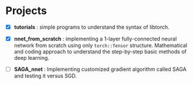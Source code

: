 # Projects

- [x] **tutorials** : simple programs to understand the syntax of libtorch.

- [x] **nnet_from_scratch** : implementing a 1-layer fully-connected neural network from scratch using only `torch::Tensor` structure. Mathematical and coding approach to understand the step-by-step basic methods of deep learning.

- [ ] **SAGA_nnet** : Implementing customized gradient algorithm called SAGA and testing it versus SGD. 
